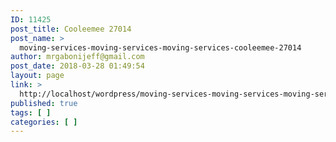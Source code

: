 ```yaml
---
ID: 11425
post_title: Cooleemee 27014
post_name: >
  moving-services-moving-services-moving-services-cooleemee-27014
author: mrgabonijeff@gmail.com
post_date: 2018-03-28 01:49:54
layout: page
link: >
  http://localhost/wordpress/moving-services-moving-services-moving-services-cooleemee-27014/
published: true
tags: [ ]
categories: [ ]
---
```

